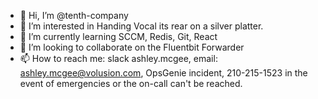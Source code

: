 - 👋 Hi, I’m @tenth-company
- 👀 I’m interested in Handing Vocal its rear on a silver platter.
- 🌱 I’m currently learning SCCM, Redis, Git, React
- 💞️ I’m looking to collaborate on the Fluentbit Forwarder
- 📫 How to reach me: slack ashley.mcgee, email: ashley.mcgee@volusion.com, OpsGenie incident, 210-215-1523 in the event of emergencies or the on-call can't be reached.

<!---
tenth-company/tenth-company is a ✨ special ✨ repository because its `README.md` (this file) appears on your GitHub profile.
You can click the Preview link to take a look at your changes.
--->
